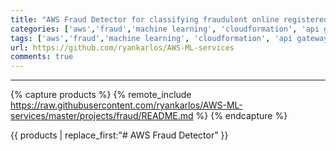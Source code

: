 ```yaml
---
title: "AWS Fraud Detector for classifying fraudulent online registered accounts for simulated data from Kaggle"
categories: ['aws','fraud','machine learning', 'cloudformation', 'api gateway']
tags: ['aws','fraud','machine learning', 'cloudformation', 'api gateway']
url: https://github.com/ryankarlos/AWS-ML-services
comments: true
---
```

___
{% capture products %}
{% remote_include https://raw.githubusercontent.com/ryankarlos/AWS-ML-services/master/projects/fraud/README.md %}
{% endcapture %}



{{ products | replace_first:"# AWS Fraud Detector"  }}

